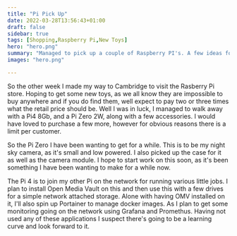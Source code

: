 ```yaml
---
title: "Pi Pick Up"
date: 2022-03-28T13:56:43+01:00
draft: false
sidebar: true
tags: [Shopping,Raspberry Pi,New Toys]
hero: "hero.png"
summary: "Managed to pick up a couple of Raspberry PI's. A few ideas for them."
images: "hero.png"

---
```


So the other week I made my way to Cambridge to visit the Rasberry Pi store. Hoping to get some new toys, as we all know they are impossible to buy anywhere and if you do find them, well expect to pay two or three times what the retail price should be. Well I was in luck, I managed to walk away with a Pi4 8Gb, and a Pi Zero 2W, along with a few accessories. I would have loved to purchase a few more, however for obvious reasons there is a limit per customer.

So the Pi Zero I have been wanting to get for a while. This is to be my night sky camera, as it's small and low powered. I also picked up the case for it as well as the camera module. I hope to start work on this soon, as it's been something I have been wanting to make for a while now.

The Pi 4 is to join my other Pi on the network for running various little jobs. I plan to install Open Media Vault on this and then use this with a few drives for a simple network attached storage. Alone with having OMV installed on it, I'll also spin up Portainer to manage docker images. As I plan to get some monitoring going on the network using Grafana and Promethus. Having not used any of these applications I suspect there's going to be a learning curve and look forward to it.
